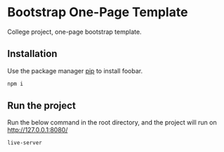 # Bootstrap One-Page Template

College project, one-page bootstrap template.

## Installation

Use the package manager [pip](https://pip.pypa.io/en/stable/) to install foobar.

```bash
npm i
```

## Run the project
Run the below command in the root directory, and the project will run on http://127.0.0.1:8080/

```bash
live-server
```
